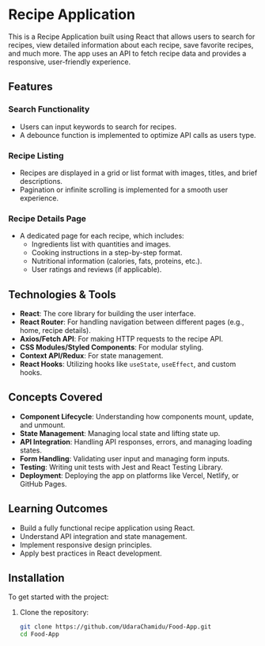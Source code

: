 # Recipe Application

This is a Recipe Application built using React that allows users to search for recipes, view detailed information about each recipe, save favorite recipes, and much more. The app uses an API to fetch recipe data and provides a responsive, user-friendly experience.

## Features

### Search Functionality
- Users can input keywords to search for recipes.
- A debounce function is implemented to optimize API calls as users type.

### Recipe Listing
- Recipes are displayed in a grid or list format with images, titles, and brief descriptions.
- Pagination or infinite scrolling is implemented for a smooth user experience.

### Recipe Details Page
- A dedicated page for each recipe, which includes:
  - Ingredients list with quantities and images.
  - Cooking instructions in a step-by-step format.
  - Nutritional information (calories, fats, proteins, etc.).
  - User ratings and reviews (if applicable).

## Technologies & Tools

- **React**: The core library for building the user interface.
- **React Router**: For handling navigation between different pages (e.g., home, recipe details).
- **Axios/Fetch API**: For making HTTP requests to the recipe API.
- **CSS Modules/Styled Components**: For modular styling.
- **Context API/Redux**: For state management.
- **React Hooks**: Utilizing hooks like `useState`, `useEffect`, and custom hooks.

## Concepts Covered

- **Component Lifecycle**: Understanding how components mount, update, and unmount.
- **State Management**: Managing local state and lifting state up.
- **API Integration**: Handling API responses, errors, and managing loading states.
- **Form Handling**: Validating user input and managing form inputs.
- **Testing**: Writing unit tests with Jest and React Testing Library.
- **Deployment**: Deploying the app on platforms like Vercel, Netlify, or GitHub Pages.

## Learning Outcomes

- Build a fully functional recipe application using React.
- Understand API integration and state management.
- Implement responsive design principles.
- Apply best practices in React development.

## Installation

To get started with the project:

1. Clone the repository:
   ```bash
   git clone https://github.com/UdaraChamidu/Food-App.git
   cd Food-App
